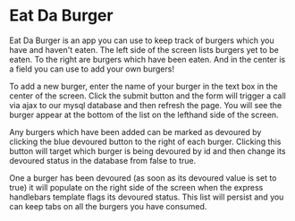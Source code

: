 # Eat Da Burger

Eat Da Burger is an app you can use to keep track of burgers which you have and haven't eaten. The left side of the screen lists burgers yet to be eaten. To the right are burgers which have been eaten. And in the center is a field you can use to add your own burgers!

To add a new burger, enter the name of your burger in the text box in the center of the screen. Click the submit button and the form will trigger a call via ajax to our mysql database and then refresh the page. You will see the burger appear at the bottom of the list on the lefthand side of the screen.

Any burgers which have been added can be marked as devoured by clicking the blue devoured button to the right of each burger. Clicking this button will target which burger is being devoured by id and then change its devoured status in the database from false to true.

One a burger has been devoured (as soon as its devoured value is set to true) it will populate on the right side of the screen when the express handlebars template flags its devoured status. This list will persist and you can keep tabs on all the burgers you have consumed.